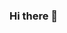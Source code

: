 ### Hi there 👋

<!-- 
![](https://github-profile-summary-cards.vercel.app/api/cards/profile-details?username=artsamoilov&theme=github) 
![](http://github-profile-summary-cards.vercel.app/api/cards/stats?username=artsamoilov&theme=github) 
-->

<!--
**artsamoilov/artsamoilov** is a ✨ _special_ ✨ repository because its `README.md` (this file) appears on your GitHub profile.

Here are some ideas to get you started:

- 🔭 I’m currently working on ...
- 🌱 I’m currently learning ...
- 👯 I’m looking to collaborate on ...
- 🤔 I’m looking for help with ...
- 💬 Ask me about ...
- 📫 How to reach me: ...
- 😄 Pronouns: ...
- ⚡ Fun fact: ...
-->
